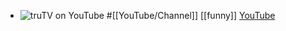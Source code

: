 - ![truTV on YouTube](https://yt3.googleusercontent.com/tQtZWSYBh3CVpprovOkrx6l5xl0lVCZt8-p4xrRbdb25fAPV1EJmn2kGn5V00zafmBJCJcX1Fg=w2120-fcrop64=1,00005a57ffffa5a8-k-c0xffffffff-no-nd-rj)
  #[[YouTube/Channel]] [[funny]] 
  [YouTube](https://www.youtube.com/@trutv)